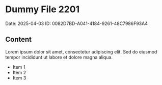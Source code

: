 # Dummy File 2201

Date: 2025-04-03
ID: 0082D7BD-A041-4184-9261-48C7986F93A4

## Content

Lorem ipsum dolor sit amet, consectetur adipiscing elit.
Sed do eiusmod tempor incididunt ut labore et dolore magna aliqua.

* Item 1
* Item 2
* Item 3

